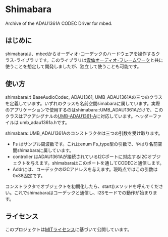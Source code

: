 # Shimabara
Archive of the ADAU1361A CODEC Driver for mbed.
## はじめに
shimabaraは、mbedからオーディオ･コーデックのハードウェアを操作するクラス･ライブラリです。このライブラリは[雲仙オーディオ･フレームワーク](https://github.com/suikan4github/Unzen)と共に使うことを想定して開発しましたが、独立して使うことも可能です。

## 使い方

shimabaraは BaseAudioCodec, ADAU1361, UMB_ADAU1361Aの三つのクラスを定義しています。いずれのクラスも名前空間simabaraに属しています。実際のアプリケーションで使用するのはshimabara::UMB_ADAU1361Aだけで、このクラスはアクアシグナルの[UMB-ADAU1361-A](http://dsps.shop-pro.jp/?pid=82798273)に対応しています。ヘッダーファイルは umb_adau1361a.hです。

shimabara::UMB_ADAU1361Aのコンストラクタは三つの引数を受け取ります。

- Fs はサンプル周波数です。これはenum Fs_type型の引数で、やはり名前空間shimabaraに属しています。
- controller はADAU1361Aが接続されているI2Cポートに対応するI2Cオブジェクトを与えます。shimabaraはこのポートを通してCODECと通信します。
- Addrには、コーデックのI2Cアドレスを与えます。現時点ではこの引数は0x38固定です。 

コンストラクタでオブジェクトを初期化したら、start()メソッドを呼んでください。これでshimabaraはコーデックと通信し、I2Sモードでの動作が始まります。

## ライセンス
このプロジェクトは[MITライセンス](LICENSE)に基づいて公開しています。